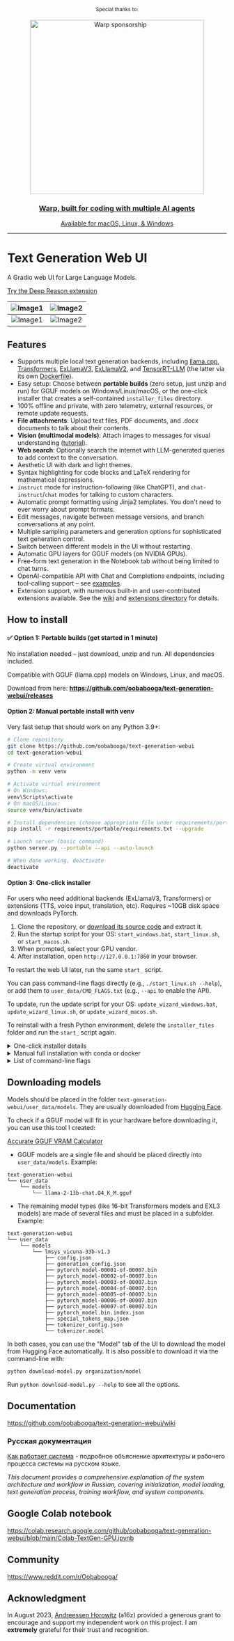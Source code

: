 <div align="center" markdown="1">
   <sup>Special thanks to:</sup>
   <br>
   <br>
   <a href="https://go.warp.dev/text-generation-webui">
      <img alt="Warp sponsorship" width="400" src="https://raw.githubusercontent.com/warpdotdev/brand-assets/refs/heads/main/Github/Sponsor/Warp-Github-LG-02.png">
   </a>

### [Warp, built for coding with multiple AI agents](https://go.warp.dev/text-generation-webui)
[Available for macOS, Linux, & Windows](https://go.warp.dev/text-generation-webui)<br>
</div>
<hr>

# Text Generation Web UI

A Gradio web UI for Large Language Models.

[Try the Deep Reason extension](https://oobabooga.gumroad.com/l/deep_reason)

|![Image1](https://github.com/oobabooga/screenshots/raw/main/INSTRUCT-3.5.png) | ![Image2](https://github.com/oobabooga/screenshots/raw/main/CHAT-3.5.png) |
|:---:|:---:|
|![Image1](https://github.com/oobabooga/screenshots/raw/main/DEFAULT-3.5.png) | ![Image2](https://github.com/oobabooga/screenshots/raw/main/PARAMETERS-3.5.png) |

## Features

- Supports multiple local text generation backends, including [llama.cpp](https://github.com/ggerganov/llama.cpp), [Transformers](https://github.com/huggingface/transformers), [ExLlamaV3](https://github.com/turboderp-org/exllamav3), [ExLlamaV2](https://github.com/turboderp-org/exllamav2), and [TensorRT-LLM](https://github.com/NVIDIA/TensorRT-LLM) (the latter via its own [Dockerfile](https://github.com/oobabooga/text-generation-webui/blob/main/docker/TensorRT-LLM/Dockerfile)).
- Easy setup: Choose between **portable builds** (zero setup, just unzip and run) for GGUF models on Windows/Linux/macOS, or the one-click installer that creates a self-contained `installer_files` directory.
- 100% offline and private, with zero telemetry, external resources, or remote update requests.
- **File attachments**: Upload text files, PDF documents, and .docx documents to talk about their contents.
- **Vision (multimodal models)**: Attach images to messages for visual understanding ([tutorial](https://github.com/oobabooga/text-generation-webui/wiki/Multimodal-Tutorial)).
- **Web search**: Optionally search the internet with LLM-generated queries to add context to the conversation.
- Aesthetic UI with dark and light themes.
- Syntax highlighting for code blocks and LaTeX rendering for mathematical expressions.
- `instruct` mode for instruction-following (like ChatGPT), and `chat-instruct`/`chat` modes for talking to custom characters.
- Automatic prompt formatting using Jinja2 templates. You don't need to ever worry about prompt formats.
- Edit messages, navigate between message versions, and branch conversations at any point.
- Multiple sampling parameters and generation options for sophisticated text generation control.
- Switch between different models in the UI without restarting.
- Automatic GPU layers for GGUF models (on NVIDIA GPUs).
- Free-form text generation in the Notebook tab without being limited to chat turns.
- OpenAI-compatible API with Chat and Completions endpoints, including tool-calling support – see [examples](https://github.com/oobabooga/text-generation-webui/wiki/12-%E2%80%90-OpenAI-API#examples).
- Extension support, with numerous built-in and user-contributed extensions available. See the [wiki](https://github.com/oobabooga/text-generation-webui/wiki/07-%E2%80%90-Extensions) and [extensions directory](https://github.com/oobabooga/text-generation-webui-extensions) for details.

## How to install

#### ✅ Option 1: Portable builds (get started in 1 minute)

No installation needed – just download, unzip and run. All dependencies included.

Compatible with GGUF (llama.cpp) models on Windows, Linux, and macOS.

Download from here: **https://github.com/oobabooga/text-generation-webui/releases**

#### Option 2: Manual portable install with venv

Very fast setup that should work on any Python 3.9+:

```bash
# Clone repository
git clone https://github.com/oobabooga/text-generation-webui
cd text-generation-webui

# Create virtual environment
python -m venv venv

# Activate virtual environment
# On Windows:
venv\Scripts\activate
# On macOS/Linux:
source venv/bin/activate

# Install dependencies (choose appropriate file under requirements/portable for your hardware)
pip install -r requirements/portable/requirements.txt --upgrade

# Launch server (basic command)
python server.py --portable --api --auto-launch

# When done working, deactivate
deactivate
```

#### Option 3: One-click installer

For users who need additional backends (ExLlamaV3, Transformers) or extensions (TTS, voice input, translation, etc). Requires ~10GB disk space and downloads PyTorch.

1. Clone the repository, or [download its source code](https://github.com/oobabooga/text-generation-webui/archive/refs/heads/main.zip) and extract it.
2. Run the startup script for your OS: `start_windows.bat`, `start_linux.sh`, or `start_macos.sh`.
3. When prompted, select your GPU vendor.
4. After installation, open `http://127.0.0.1:7860` in your browser.

To restart the web UI later, run the same `start_` script.

You can pass command-line flags directly (e.g., `./start_linux.sh --help`), or add them to `user_data/CMD_FLAGS.txt` (e.g., `--api` to enable the API).

To update, run the update script for your OS: `update_wizard_windows.bat`, `update_wizard_linux.sh`, or `update_wizard_macos.sh`.

To reinstall with a fresh Python environment, delete the `installer_files` folder and run the `start_` script again.

<details>
<summary>
One-click installer details
</summary>

### One-click-installer

The script uses Miniforge to set up a Conda environment in the `installer_files` folder.

If you ever need to install something manually in the `installer_files` environment, you can launch an interactive shell using the cmd script: `cmd_linux.sh`, `cmd_windows.bat`, or `cmd_macos.sh`.

* There is no need to run any of those scripts (`start_`, `update_wizard_`, or `cmd_`) as admin/root.
* To install requirements for extensions, it is recommended to use the update wizard script with the "Install/update extensions requirements" option. At the end, this script will install the main requirements for the project to make sure that they take precedence in case of version conflicts.
* For automated installation, you can use the `GPU_CHOICE`, `LAUNCH_AFTER_INSTALL`, and `INSTALL_EXTENSIONS` environment variables. For instance: `GPU_CHOICE=A LAUNCH_AFTER_INSTALL=FALSE INSTALL_EXTENSIONS=TRUE ./start_linux.sh`.

</details>

<details>
<summary>
Manual full installation with conda or docker
</summary>

### Full installation with Conda

#### 0. Install Conda

https://github.com/conda-forge/miniforge

On Linux or WSL, Miniforge can be automatically installed with these two commands:

```
curl -sL "https://github.com/conda-forge/miniforge/releases/latest/download/Miniforge3-Linux-x86_64.sh" > "Miniforge3.sh"
bash Miniforge3.sh
```

For other platforms, download from: https://github.com/conda-forge/miniforge/releases/latest

#### 1. Create a new conda environment

```
conda create -n textgen python=3.11
conda activate textgen
```

#### 2. Install Pytorch

| System | GPU | Command |
|--------|---------|---------|
| Linux/WSL | NVIDIA | `pip3 install torch==2.7.1 --index-url https://download.pytorch.org/whl/cu128` |
| Linux/WSL | CPU only | `pip3 install torch==2.7.1 --index-url https://download.pytorch.org/whl/cpu` |
| Linux | AMD | `pip3 install torch==2.7.1 --index-url https://download.pytorch.org/whl/rocm6.2.4` |
| MacOS + MPS | Any | `pip3 install torch==2.7.1` |
| Windows | NVIDIA | `pip3 install torch==2.7.1 --index-url https://download.pytorch.org/whl/cu128` |
| Windows | CPU only | `pip3 install torch==2.7.1` |

The up-to-date commands can be found here: https://pytorch.org/get-started/locally/.

If you need `nvcc` to compile some library manually, you will additionally need to install this:

```
conda install -y -c "nvidia/label/cuda-12.8.1" cuda
```

#### 3. Install the web UI

```
git clone https://github.com/oobabooga/text-generation-webui
cd text-generation-webui
pip install -r <requirements file according to table below>
```

Requirements file to use:

| GPU | CPU | requirements file to use |
|--------|---------|---------|
| NVIDIA | has AVX2 | `requirements.txt` |
| NVIDIA | no AVX2 | `requirements_noavx2.txt` |
| AMD | has AVX2 | `requirements_amd.txt` |
| AMD | no AVX2 | `requirements_amd_noavx2.txt` |
| CPU only | has AVX2 | `requirements_cpu_only.txt` |
| CPU only | no AVX2 | `requirements_cpu_only_noavx2.txt` |
| Apple | Intel | `requirements_apple_intel.txt` |
| Apple | Apple Silicon | `requirements_apple_silicon.txt` |

### Start the web UI

```
conda activate textgen
cd text-generation-webui
python server.py
```

Then browse to

`http://127.0.0.1:7860`

#### Manual install

The `requirements*.txt` above contain various wheels precompiled through GitHub Actions. If you wish to compile things manually, or if you need to because no suitable wheels are available for your hardware, you can use `requirements_nowheels.txt` and then install your desired loaders manually.

### Alternative: Docker

```
For NVIDIA GPU:
ln -s docker/{nvidia/Dockerfile,nvidia/docker-compose.yml,.dockerignore} .
For AMD GPU:
ln -s docker/{amd/Dockerfile,amd/docker-compose.yml,.dockerignore} .
For Intel GPU:
ln -s docker/{intel/Dockerfile,amd/docker-compose.yml,.dockerignore} .
For CPU only
ln -s docker/{cpu/Dockerfile,cpu/docker-compose.yml,.dockerignore} .
cp docker/.env.example .env
#Create logs/cache dir :
mkdir -p user_data/logs user_data/cache
# Edit .env and set:
#   TORCH_CUDA_ARCH_LIST based on your GPU model
#   APP_RUNTIME_GID      your host user's group id (run `id -g` in a terminal)
#   BUILD_EXTENIONS      optionally add comma separated list of extensions to build
# Edit user_data/CMD_FLAGS.txt and add in it the options you want to execute (like --listen --cpu)
#
docker compose up --build
```

* You need to have Docker Compose v2.17 or higher installed. See [this guide](https://github.com/oobabooga/text-generation-webui/wiki/09-%E2%80%90-Docker) for instructions.
* For additional docker files, check out [this repository](https://github.com/Atinoda/text-generation-webui-docker).

### Updating the requirements

From time to time, the `requirements*.txt` change. To update, use these commands:

```
conda activate textgen
cd text-generation-webui
pip install -r <requirements file that you have used> --upgrade
```
</details>

<details>
<summary>
List of command-line flags
</summary>

```txt
usage: server.py [-h] [--multi-user] [--model MODEL] [--lora LORA [LORA ...]] [--model-dir MODEL_DIR] [--lora-dir LORA_DIR] [--model-menu] [--settings SETTINGS]
                 [--extensions EXTENSIONS [EXTENSIONS ...]] [--verbose] [--idle-timeout IDLE_TIMEOUT] [--loader LOADER] [--cpu] [--cpu-memory CPU_MEMORY] [--disk] [--disk-cache-dir DISK_CACHE_DIR]
                 [--load-in-8bit] [--bf16] [--no-cache] [--trust-remote-code] [--force-safetensors] [--no_use_fast] [--attn-implementation IMPLEMENTATION] [--load-in-4bit] [--use_double_quant]
                 [--compute_dtype COMPUTE_DTYPE] [--quant_type QUANT_TYPE] [--flash-attn] [--threads THREADS] [--threads-batch THREADS_BATCH] [--batch-size BATCH_SIZE] [--no-mmap] [--mlock]
                 [--gpu-layers N] [--tensor-split TENSOR_SPLIT] [--numa] [--no-kv-offload] [--row-split] [--extra-flags EXTRA_FLAGS] [--streaming-llm] [--mmproj MMPROJ] [--ctx-size N] [--cache-type N]
                 [--model-draft MODEL_DRAFT] [--draft-max DRAFT_MAX] [--gpu-layers-draft GPU_LAYERS_DRAFT] [--device-draft DEVICE_DRAFT] [--ctx-size-draft CTX_SIZE_DRAFT] [--enable-tp]
                 [--tp-backend TP_BACKEND] [--gpu-split GPU_SPLIT] [--autosplit] [--cfg-cache] [--no_flash_attn] [--no_xformers] [--no_sdpa] [--num_experts_per_token N] [--cpp-runner] [--deepspeed]
                 [--nvme-offload-dir NVME_OFFLOAD_DIR] [--local_rank LOCAL_RANK] [--alpha_value ALPHA_VALUE] [--rope_freq_base ROPE_FREQ_BASE] [--compress_pos_emb COMPRESS_POS_EMB] [--listen]
                 [--listen-port LISTEN_PORT] [--listen-host LISTEN_HOST] [--share] [--auto-launch] [--gradio-auth GRADIO_AUTH] [--gradio-auth-path GRADIO_AUTH_PATH] [--ssl-keyfile SSL_KEYFILE]
                 [--ssl-certfile SSL_CERTFILE] [--subpath SUBPATH] [--old-colors] [--portable] [--api] [--public-api] [--public-api-id PUBLIC_API_ID] [--api-port API_PORT] [--api-key API_KEY]
                 [--admin-key ADMIN_KEY] [--api-enable-ipv6] [--api-disable-ipv4] [--nowebui]

Text Generation Web UI

options:
  -h, --help                                show this help message and exit

Basic settings:
  --multi-user                              Multi-user mode. Chat histories are not saved or automatically loaded. Warning: this is likely not safe for sharing publicly.
  --model MODEL                             Name of the model to load by default.
  --lora LORA [LORA ...]                    The list of LoRAs to load. If you want to load more than one LoRA, write the names separated by spaces.
  --model-dir MODEL_DIR                     Path to directory with all the models.
  --lora-dir LORA_DIR                       Path to directory with all the loras.
  --model-menu                              Show a model menu in the terminal when the web UI is first launched.
  --settings SETTINGS                       Load the default interface settings from this yaml file. See user_data/settings-template.yaml for an example. If you create a file called
                                            user_data/settings.yaml, this file will be loaded by default without the need to use the --settings flag.
  --extensions EXTENSIONS [EXTENSIONS ...]  The list of extensions to load. If you want to load more than one extension, write the names separated by spaces.
  --verbose                                 Print the prompts to the terminal.
  --idle-timeout IDLE_TIMEOUT               Unload model after this many minutes of inactivity. It will be automatically reloaded when you try to use it again.

Model loader:
  --loader LOADER                           Choose the model loader manually, otherwise, it will get autodetected. Valid options: Transformers, llama.cpp, ExLlamav3_HF, ExLlamav2_HF, ExLlamav2,
                                            TensorRT-LLM.

Transformers/Accelerate:
  --cpu                                     Use the CPU to generate text. Warning: Training on CPU is extremely slow.
  --cpu-memory CPU_MEMORY                   Maximum CPU memory in GiB. Use this for CPU offloading.
  --disk                                    If the model is too large for your GPU(s) and CPU combined, send the remaining layers to the disk.
  --disk-cache-dir DISK_CACHE_DIR           Directory to save the disk cache to. Defaults to "user_data/cache".
  --load-in-8bit                            Load the model with 8-bit precision (using bitsandbytes).
  --bf16                                    Load the model with bfloat16 precision. Requires NVIDIA Ampere GPU.
  --no-cache                                Set use_cache to False while generating text. This reduces VRAM usage slightly, but it comes at a performance cost.
  --trust-remote-code                       Set trust_remote_code=True while loading the model. Necessary for some models.
  --force-safetensors                       Set use_safetensors=True while loading the model. This prevents arbitrary code execution.
  --no_use_fast                             Set use_fast=False while loading the tokenizer (it's True by default). Use this if you have any problems related to use_fast.
  --attn-implementation IMPLEMENTATION      Attention implementation. Valid options: sdpa, eager, flash_attention_2.

bitsandbytes 4-bit:
  --load-in-4bit                            Load the model with 4-bit precision (using bitsandbytes).
  --use_double_quant                        use_double_quant for 4-bit.
  --compute_dtype COMPUTE_DTYPE             compute dtype for 4-bit. Valid options: bfloat16, float16, float32.
  --quant_type QUANT_TYPE                   quant_type for 4-bit. Valid options: nf4, fp4.

llama.cpp:
  --flash-attn                              Use flash-attention.
  --threads THREADS                         Number of threads to use.
  --threads-batch THREADS_BATCH             Number of threads to use for batches/prompt processing.
  --batch-size BATCH_SIZE                   Maximum number of prompt tokens to batch together when calling llama_eval.
  --no-mmap                                 Prevent mmap from being used.
  --mlock                                   Force the system to keep the model in RAM.
  --gpu-layers N, --n-gpu-layers N          Number of layers to offload to the GPU.
  --tensor-split TENSOR_SPLIT               Split the model across multiple GPUs. Comma-separated list of proportions. Example: 60,40.
  --numa                                    Activate NUMA task allocation for llama.cpp.
  --no-kv-offload                           Do not offload the K, Q, V to the GPU. This saves VRAM but reduces the performance.
  --row-split                               Split the model by rows across GPUs. This may improve multi-gpu performance.
  --extra-flags EXTRA_FLAGS                 Extra flags to pass to llama-server. Format: "flag1=value1,flag2,flag3=value3". Example: "override-tensor=exps=CPU"
  --streaming-llm                           Activate StreamingLLM to avoid re-evaluating the entire prompt when old messages are removed.
  --mmproj MMPROJ                           Path to the mmproj file for vision models.

Context and cache:
  --ctx-size N, --n_ctx N, --max_seq_len N  Context size in tokens.
  --cache-type N, --cache_type N            KV cache type; valid options: llama.cpp - fp16, q8_0, q4_0; ExLlamaV2 - fp16, fp8, q8, q6, q4; ExLlamaV3 - fp16, q2 to q8 (can specify k_bits and v_bits
                                            separately, e.g. q4_q8).

Speculative decoding:
  --model-draft MODEL_DRAFT                 Path to the draft model for speculative decoding.
  --draft-max DRAFT_MAX                     Number of tokens to draft for speculative decoding.
  --gpu-layers-draft GPU_LAYERS_DRAFT       Number of layers to offload to the GPU for the draft model.
  --device-draft DEVICE_DRAFT               Comma-separated list of devices to use for offloading the draft model. Example: CUDA0,CUDA1
  --ctx-size-draft CTX_SIZE_DRAFT           Size of the prompt context for the draft model. If 0, uses the same as the main model.

ExLlamaV3:
  --enable-tp, --enable_tp                  Enable Tensor Parallelism (TP) to split the model across GPUs.
  --tp-backend TP_BACKEND                   The backend for tensor parallelism. Valid options: native, nccl. Default: native.

ExLlamaV2:
  --gpu-split GPU_SPLIT                     Comma-separated list of VRAM (in GB) to use per GPU device for model layers. Example: 20,7,7.
  --autosplit                               Autosplit the model tensors across the available GPUs. This causes --gpu-split to be ignored.
  --cfg-cache                               ExLlamav2_HF: Create an additional cache for CFG negative prompts. Necessary to use CFG with that loader.
  --no_flash_attn                           Force flash-attention to not be used.
  --no_xformers                             Force xformers to not be used.
  --no_sdpa                                 Force Torch SDPA to not be used.
  --num_experts_per_token N                 Number of experts to use for generation. Applies to MoE models like Mixtral.

TensorRT-LLM:
  --cpp-runner                              Use the ModelRunnerCpp runner, which is faster than the default ModelRunner but doesn't support streaming yet.

DeepSpeed:
  --deepspeed                               Enable the use of DeepSpeed ZeRO-3 for inference via the Transformers integration.
  --nvme-offload-dir NVME_OFFLOAD_DIR       DeepSpeed: Directory to use for ZeRO-3 NVME offloading.
  --local_rank LOCAL_RANK                   DeepSpeed: Optional argument for distributed setups.

RoPE:
  --alpha_value ALPHA_VALUE                 Positional embeddings alpha factor for NTK RoPE scaling. Use either this or compress_pos_emb, not both.
  --rope_freq_base ROPE_FREQ_BASE           If greater than 0, will be used instead of alpha_value. Those two are related by rope_freq_base = 10000 * alpha_value ^ (64 / 63).
  --compress_pos_emb COMPRESS_POS_EMB       Positional embeddings compression factor. Should be set to (context length) / (model's original context length). Equal to 1/rope_freq_scale.

Gradio:
  --listen                                  Make the web UI reachable from your local network.
  --listen-port LISTEN_PORT                 The listening port that the server will use.
  --listen-host LISTEN_HOST                 The hostname that the server will use.
  --share                                   Create a public URL. This is useful for running the web UI on Google Colab or similar.
  --auto-launch                             Open the web UI in the default browser upon launch.
  --gradio-auth GRADIO_AUTH                 Set Gradio authentication password in the format "username:password". Multiple credentials can also be supplied with "u1:p1,u2:p2,u3:p3".
  --gradio-auth-path GRADIO_AUTH_PATH       Set the Gradio authentication file path. The file should contain one or more user:password pairs in the same format as above.
  --ssl-keyfile SSL_KEYFILE                 The path to the SSL certificate key file.
  --ssl-certfile SSL_CERTFILE               The path to the SSL certificate cert file.
  --subpath SUBPATH                         Customize the subpath for gradio, use with reverse proxy
  --old-colors                              Use the legacy Gradio colors, before the December/2024 update.
  --portable                                Hide features not available in portable mode like training.

API:
  --api                                     Enable the API extension.
  --public-api                              Create a public URL for the API using Cloudfare.
  --public-api-id PUBLIC_API_ID             Tunnel ID for named Cloudflare Tunnel. Use together with public-api option.
  --api-port API_PORT                       The listening port for the API.
  --api-key API_KEY                         API authentication key.
  --admin-key ADMIN_KEY                     API authentication key for admin tasks like loading and unloading models. If not set, will be the same as --api-key.
  --api-enable-ipv6                         Enable IPv6 for the API
  --api-disable-ipv4                        Disable IPv4 for the API
  --nowebui                                 Do not launch the Gradio UI. Useful for launching the API in standalone mode.
```

</details>

## Downloading models

Models should be placed in the folder `text-generation-webui/user_data/models`. They are usually downloaded from [Hugging Face](https://huggingface.co/models?pipeline_tag=text-generation&sort=downloads&search=gguf).

To check if a GGUF model will fit in your hardware before downloading it, you can use this tool I created:

[Accurate GGUF VRAM Calculator](https://huggingface.co/spaces/oobabooga/accurate-gguf-vram-calculator)

* GGUF models are a single file and should be placed directly into `user_data/models`. Example:

```
text-generation-webui
└── user_data
    └── models
        └── llama-2-13b-chat.Q4_K_M.gguf
```

* The remaining model types (like 16-bit Transformers models and EXL3 models) are made of several files and must be placed in a subfolder. Example:

```
text-generation-webui
└── user_data
    └── models
        └── lmsys_vicuna-33b-v1.3
            ├── config.json
            ├── generation_config.json
            ├── pytorch_model-00001-of-00007.bin
            ├── pytorch_model-00002-of-00007.bin
            ├── pytorch_model-00003-of-00007.bin
            ├── pytorch_model-00004-of-00007.bin
            ├── pytorch_model-00005-of-00007.bin
            ├── pytorch_model-00006-of-00007.bin
            ├── pytorch_model-00007-of-00007.bin
            ├── pytorch_model.bin.index.json
            ├── special_tokens_map.json
            ├── tokenizer_config.json
            └── tokenizer.model
```

In both cases, you can use the "Model" tab of the UI to download the model from Hugging Face automatically. It is also possible to download it via the command-line with:

```
python download-model.py organization/model
```

Run `python download-model.py --help` to see all the options.

## Documentation

https://github.com/oobabooga/text-generation-webui/wiki

### Русская документация

[Как работает система](docs/КАК_РАБОТАЕТ_СИСТЕМА.md) - подробное объяснение архитектуры и рабочего процесса системы на русском языке.

*This document provides a comprehensive explanation of the system architecture and workflow in Russian, covering initialization, model loading, text generation process, training workflow, and system components.*

## Google Colab notebook

https://colab.research.google.com/github/oobabooga/text-generation-webui/blob/main/Colab-TextGen-GPU.ipynb

## Community

https://www.reddit.com/r/Oobabooga/

## Acknowledgment

In August 2023, [Andreessen Horowitz](https://a16z.com/) (a16z) provided a generous grant to encourage and support my independent work on this project. I am **extremely** grateful for their trust and recognition.
